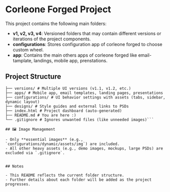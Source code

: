 # Corleone Forged Project

This project contains the following main folders:

- **v1, v2, v3, v4**: Versioned folders that may contain different versions or iterations of the project components.
- **configurations**: Stores configuration app of corleone forged to choose custom wheel.
- **app**: Contains the main others apps of corleone forged like email-tamplate, landings, mobile app, prenstations.

## Project Structure

```corleone-forged/
├── versions/ # Multiple UI versions (v1.1, v1.2, etc.)
├── apps/ # Mobile app, email templates, landing pages, presentations
├── configurations/ # UI behavior settings with assets (tabs, sidebar, dynamic layout)
├── designs/ # Style guides and external links to PSDs
├── index.html # Project dashboard (auto-generated)
├── README.md # You are here :)
└── .gitignore # Ignores unwanted files (like unneeded images)```

## 🖼️ Image Management

- Only **essential images** (e.g., `configurations/dynamic/assets/img`) are included.
- All other heavy assets (e.g., demo images, mockups, large PSDs) are excluded via `.gitignore`.


## Notes

- This README reflects the current folder structure.
- Further details about each folder will be added as the project progresses.
